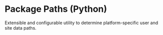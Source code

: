 <!--
SPDX-FileCopyrightText: 2023, Metify, Inc. <metify@metify.io>
SPDX-License-Identifier: CC-BY-SA-4.0
-->

# Package Paths (Python)
Extensible and configurable utility to determine platform-specific user and site data paths.
